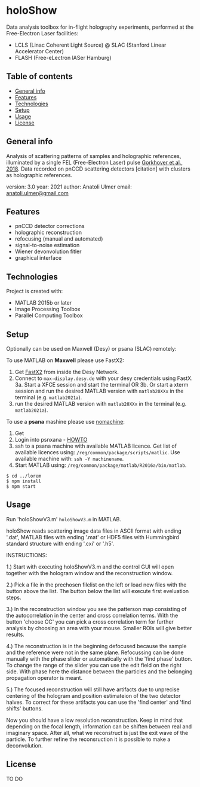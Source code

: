 # holoShow

Data analysis toolbox for in-flight holography experiments, performed at the Free-Electron Laser facilities:
  + LCLS (Linac Coherent Light Source) @ SLAC (Stanford Linear Accelerator Center)
  + FLASH (Free-eLectron lASer Hamburg)


## Table of contents
* [General info](#general-info)
* [Features](#features)
* [Technologies](#technologies)
* [Setup](#setup)
* [Usage](#usage)
* [License](#license)


## General info

Analysis of scattering patterns of samples and holographic references, illuminated by a single FEL (Free-Electron Laser) pulse [Gorkhover et al., 2018](https://doi.org/10.1038/s41566-018-0110-y). Data recorded on pnCCD scattering detectors [citation] with clusters as holographic references.

version: 3.0
year: 2021
author: Anatoli Ulmer
email: anatoli.ulmer@gmail.com


## Features
  + pnCCD detector corrections
  + holographic reconstruction
  + refocusing (manual and automated)
  + signal-to-noise estimation
  + Wiener devonvolution fitler
  + graphical interface


## Technologies
Project is created with:
* MATLAB 2015b or later
* Image Processing Toolbox
* Parallel Computing Toolbox


## Setup
Optionally can be used on Maxwell (Desy) or psana (SLAC) remotely:

To use MATLAB on **Maxwell** please use FastX2:
  1. Get [FastX2](https://confluence.desy.de/pages/viewpage.action?pageId=200538889) from inside the Desy Network.
  2. Connect to `max-display.desy.de` with your desy credentials using FastX.
  3a. Start a XFCE session and start the terminal OR
  3b. Or start a xterm session and run the desired MATLAB version with `matlab20XXx` in the terminal (e.g. `matlab2021a`).
  4. run the desired MATLAB version with `matlab20XXx` in the terminal (e.g. `matlab2021a`).

To use a **psana** mashine please use [nomachine](https://www.nomachine.com/):
  1. Get 
  2. Login into psnxana - [HOWTO](https://confluence.slac.stanford.edu/display/PCDS/Remote+Visualization)
  3. ssh to a psana machine with available MATLAB licence. 
  Get list of available licences using: `/reg/common/package/scripts/matlic`.
  Use available machine with: `ssh -Y machinename`.
  4. Start MATLAB using: `/reg/common/package/matlab/R2016a/bin/matlab`.

```
$ cd ../lorem
$ npm install
$ npm start
```


## Usage

Run 'holoShowV3.m' `holoShowV3.m` in MATLAB. 

holoShow reads scattering image data files in ASCII format with ending '.dat', MATLAB files with ending '.mat' or HDF5 files with Hummingbird standard structure with ending '.cxi' or '.h5'.


INSTRUCTIONS:

1.) Start with executing holoShowV3.m and the control GUI will open together with the hologram window and the reconstruction window.

2.) Pick a file in the prechosen filelist on the left or load new files with the button above the list. The button below the list will execute first eveluation steps.

3.) In the reconstruction window you see the patterson map consisting of the autocorrelation in the center and cross correlation terms. With the button 'choose CC' you can pick a cross correlation term for further analysis by choosing an area with your mouse. Smaller ROIs will give better results.

4.) The reconstruction is in the beginning defocused because the sample and the reference were not in the same plane. Refocussing can be done manually with the phase slider or automatically with the 'find phase' button. To change the range of the slider you can use the edit field on the right side. With phase here the distance between the particles and the belonging propagation operator is meant.

5.) The focused reconstruction will still have artifacts due to unprecise centering of the hologram and position estimateion of the two detector halves. To correct for these artifacts you can use the 'find center' and 'find shifts' buttons.

Now you should have a low resolution reconstruction. Keep in mind that depending on the focal length, information can be shiften between real and imaginary space. After all, what we reconstruct is just the exit wave of the particle. To further refine the reconsruction it is possible to make a deconvolution.


## License

TO DO
